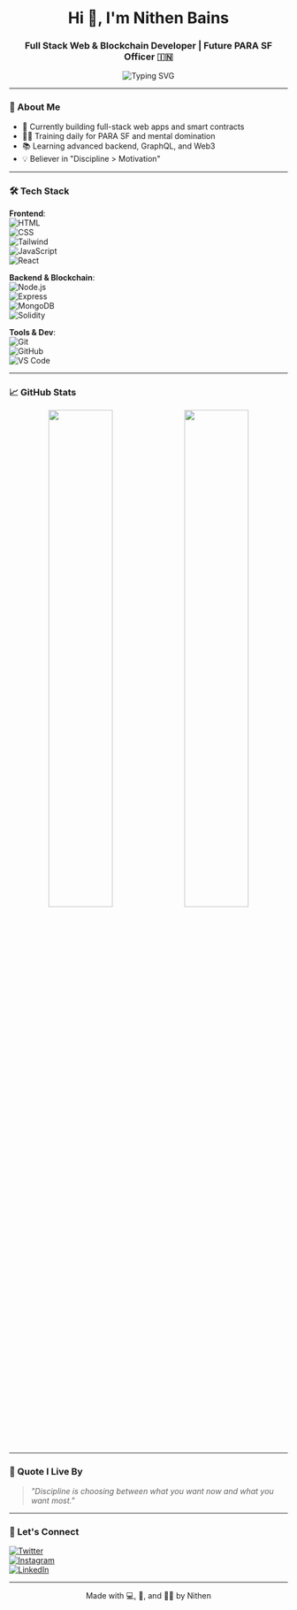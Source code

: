 <h1 align="center">Hi 👋, I'm Nithen Bains</h1>
<h3 align="center">Full Stack Web & Blockchain Developer | Future PARA SF Officer 🇮🇳</h3>

<p align="center">
  <img src="https://readme-typing-svg.demolab.com?font=Fira+Code&size=24&pause=1000&color=00FFB2&center=true&vCenter=true&width=440&lines=Code.+Discipline.+Build.+Repeat." alt="Typing SVG" />
</p>

---

### 🧠 About Me

- 🔭 Currently building full-stack web apps and smart contracts  
- 🧗‍♂️ Training daily for PARA SF and mental domination  
- 📚 Learning advanced backend, GraphQL, and Web3  
- 💡 Believer in "Discipline > Motivation"

---

### 🛠️ Tech Stack

**Frontend**:  
![HTML](https://img.shields.io/badge/-HTML-E34F26?style=flat&logo=html5&logoColor=white)  
![CSS](https://img.shields.io/badge/-CSS-1572B6?style=flat&logo=css3)  
![Tailwind](https://img.shields.io/badge/-Tailwind-38B2AC?style=flat&logo=tailwind-css&logoColor=white)  
![JavaScript](https://img.shields.io/badge/-JavaScript-F7DF1E?style=flat&logo=javascript&logoColor=black)  
![React](https://img.shields.io/badge/-React-61DAFB?style=flat&logo=react)

**Backend & Blockchain**:  
![Node.js](https://img.shields.io/badge/-Node.js-339933?style=flat&logo=node.js&logoColor=white)  
![Express](https://img.shields.io/badge/-Express-black?style=flat&logo=express&logoColor=white)  
![MongoDB](https://img.shields.io/badge/-MongoDB-47A248?style=flat&logo=mongodb)  
![Solidity](https://img.shields.io/badge/-Solidity-black?style=flat&logo=solidity&logoColor=white)

**Tools & Dev**:  
![Git](https://img.shields.io/badge/-Git-F05032?style=flat&logo=git&logoColor=white)  
![GitHub](https://img.shields.io/badge/-GitHub-181717?style=flat&logo=github)  
![VS Code](https://img.shields.io/badge/-VSCode-007ACC?style=flat&logo=visual-studio-code)

---

### 📈 GitHub Stats

<p align="center">
  <img src="https://github-readme-stats.vercel.app/api?username=NithenBains&show_icons=true&theme=react&hide_border=true" width="48%" />
  <img src="https://github-readme-streak-stats.herokuapp.com/?user=NithenBains&theme=react&hide_border=true" width="48%" />
</p>

---

### 🧾 Quote I Live By
> *"Discipline is choosing between what you want now and what you want most."*

---

### 🚀 Let's Connect
[![Twitter](https://img.shields.io/badge/Twitter-1DA1F2?style=flat&logo=twitter&logoColor=white)](https://twitter.com/yourhandle)  
[![Instagram](https://img.shields.io/badge/Instagram-E4405F?style=flat&logo=instagram&logoColor=white)](https://instagram.com/yourhandle)  
[![LinkedIn](https://img.shields.io/badge/LinkedIn-0077B5?style=flat&logo=linkedin&logoColor=white)](https://linkedin.com/in/yourprofile)

---

<p align="center">Made with 💻, 🧠, and 🏋️‍♂️ by Nithen</p>








<!---
NithenBAins99/NithenBAins99 is a ✨ special ✨ repository because its `README.md` (this file) appears on your GitHub profile.
You can click the Preview link to take a look at your changes.
--->
